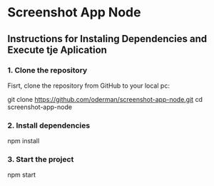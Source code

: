 # Screenshot App Node

## Instructions for Instaling Dependencies and Execute tje Aplication

### 1. Clone the repository

Fisrt, clone the repository from GitHub to your local pc:

git clone https://github.com/oderman/screenshot-app-node.git
cd screenshot-app-node

### 2. Install dependencies
npm install

### 3. Start the project
npm start
